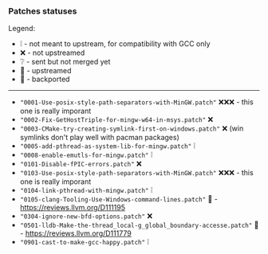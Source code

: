 ### Patches statuses

Legend:
- :grey_exclamation: - not meant to upstream, for compatibility with GCC only
- :x: - not upstreamed
- :grey_question: - sent but not merged yet
- :arrow_up_small:  - upstreamed
- :arrow_down_small:  - backported

-----
- `"0001-Use-posix-style-path-separators-with-MinGW.patch"` :x::x::x: - this one is really imporant
- `"0002-Fix-GetHostTriple-for-mingw-w64-in-msys.patch"` :x:
- `"0003-CMake-try-creating-symlink-first-on-windows.patch"` :x: (win symlinks don't play well with pacman packages)
- `"0005-add-pthread-as-system-lib-for-mingw.patch"` :grey_exclamation:
- `"0008-enable-emutls-for-mingw.patch"` :grey_exclamation:
- `"0101-Disable-fPIC-errors.patch"` :x:
- `"0103-Use-posix-style-path-separators-with-MinGW.patch"` :x::x::x: - this one is really imporant
- `"0104-link-pthread-with-mingw.patch"` :grey_exclamation:
- `"0105-clang-Tooling-Use-Windows-command-lines.patch"` :arrow_up_small: - https://reviews.llvm.org/D111195
- `"0304-ignore-new-bfd-options.patch"` :x:
- `"0501-lldb-Make-the-thread_local-g_global_boundary-accesse.patch"` :arrow_down_small: - https://reviews.llvm.org/D111779
- `"0901-cast-to-make-gcc-happy.patch"` :grey_exclamation:
